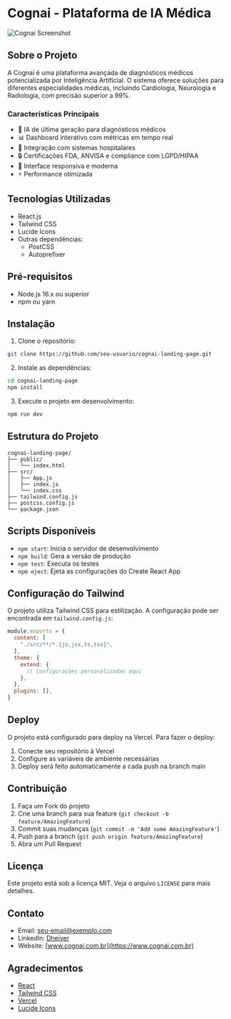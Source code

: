 # Cognai - Plataforma de IA Médica

![Cognai Screenshot](/screenshot.jpeg)

## Sobre o Projeto

A Cognai é uma plataforma avançada de diagnósticos médicos potencializada por Inteligência Artificial. O sistema oferece soluções para diferentes especialidades médicas, incluindo Cardiologia, Neurologia e Radiologia, com precisão superior a 99%.

### Características Principais

- 🧠 IA de última geração para diagnósticos médicos
- 📊 Dashboard interativo com métricas em tempo real
- 🏥 Integração com sistemas hospitalares
- 🔒 Certificações FDA, ANVISA e compliance com LGPD/HIPAA
- 📱 Interface responsiva e moderna
- ⚡ Performance otimizada

## Tecnologias Utilizadas

- React.js
- Tailwind CSS
- Lucide Icons
- Outras dependências:
  - PostCSS
  - Autoprefixer

## Pré-requisitos

- Node.js 16.x ou superior
- npm ou yarn

## Instalação

1. Clone o repositório:
```bash
git clone https://github.com/seu-usuario/cognai-landing-page.git
```

2. Instale as dependências:
```bash
cd cognai-landing-page
npm install
```

3. Execute o projeto em desenvolvimento:
```bash
npm run dev
```

## Estrutura do Projeto

```
cognai-landing-page/
├── public/
│   └── index.html
├── src/
│   ├── App.js
│   ├── index.js
│   └── index.css
├── tailwind.config.js
├── postcss.config.js
└── package.json
```

## Scripts Disponíveis

- `npm start`: Inicia o servidor de desenvolvimento
- `npm build`: Gera a versão de produção
- `npm test`: Executa os testes
- `npm eject`: Ejeta as configurações do Create React App

## Configuração do Tailwind

O projeto utiliza Tailwind CSS para estilização. A configuração pode ser encontrada em `tailwind.config.js`:

```javascript
module.exports = {
  content: [
    "./src/**/*.{js,jsx,ts,tsx}",
  ],
  theme: {
    extend: {
      // Configurações personalizadas aqui
    },
  },
  plugins: [],
}
```

## Deploy

O projeto está configurado para deploy na Vercel. Para fazer o deploy:

1. Conecte seu repositório à Vercel
2. Configure as variáveis de ambiente necessárias
3. Deploy será feito automaticamente a cada push na branch main

## Contribuição

1. Faça um Fork do projeto
2. Crie uma branch para sua feature (`git checkout -b feature/AmazingFeature`)
3. Commit suas mudanças (`git commit -m 'Add some AmazingFeature'`)
4. Push para a branch (`git push origin feature/AmazingFeature`)
5. Abra um Pull Request

## Licença

Este projeto está sob a licença MIT. Veja o arquivo `LICENSE` para mais detalhes.

## Contato

- Email: seu-email@exemplo.com
- LinkedIn: [Dheiver](https://linkedin.com/in/dheiver-santos)
- Website: [www.cognai.com.br](https://www.cognai.com.br)

## Agradecimentos

- [React](https://reactjs.org/)
- [Tailwind CSS](https://tailwindcss.com/)
- [Vercel](https://vercel.com/)
- [Lucide Icons](https://lucide.dev/)

